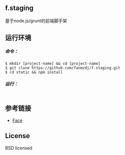 ## f.staging
基于node.js/grunt的前端脚手架

## 运行环境
##### 命令：
```
$ mkdir [project-name] && cd [project-name]
$ git clone https://github.com/fanmzdj/f.staging.git
$ cd static && npm install
```

##### 运行：
```

```
## 参考链接
- [Face](https://github.com/playaround88/face)

## License

BSD licensed
